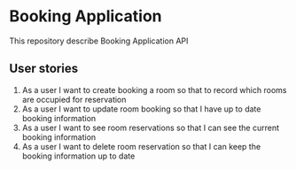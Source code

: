# Booking Application

This repository describe Booking Application API

## User stories

1. As a user I want to create booking a room so that to record which rooms are occupied for reservation
2. As a user I want to update room booking so that I have up to date booking information
3. As a user I want to see room reservations so that I can see the current booking information
4. As a user I want to delete room reservation so that I can keep the booking information up to date